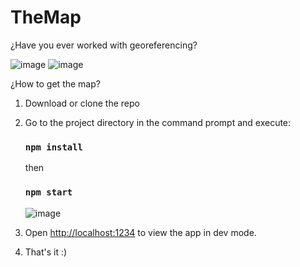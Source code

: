 # TheMap

¿Have you ever worked with georeferencing?

![image](https://user-images.githubusercontent.com/44687875/211937069-bc082c35-77be-40e7-ad5a-f2ec685321f3.png)
![image](https://user-images.githubusercontent.com/44687875/211937973-57ae03f3-682a-442d-9b03-064702ff59dc.png)

¿How to get the map?

1. Download or clone the repo

3. Go to the project directory in the command prompt and execute:

   ### `npm install`

   then

   ### `npm start`
   
   ![image](https://user-images.githubusercontent.com/44687875/211937798-c0c045f7-2936-47fd-bc6b-731b8d92081a.png)
   


4. Open [http://localhost:1234](http://localhost:1234) to view the app in dev mode.

5. That's it :)


